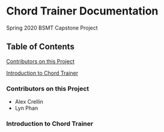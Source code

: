 # Chord Trainer Documentation
Spring 2020 BSMT Capstone Project

## Table of Contents
[Contributors on this Project](#Contributors-on-this-Project)

[Introduction to Chord Trainer](#Introduction-to-Chord-Trainer)

### Contributors on this Project

- Alex Crellin
- Lyn Phan

### Introduction to Chord Trainer
